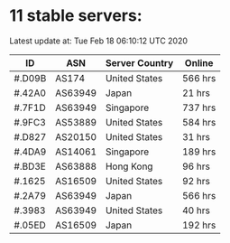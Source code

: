 # 11 stable servers:

Latest update at: Tue Feb 18 06:10:12 UTC 2020

| ID | ASN | Server Country | Online |
| -- | --- | -------------- | ------ |
| #.D09B | AS174 | United States | 566 hrs |
| #.42A0 | AS63949 | Japan | 21 hrs |
| #.7F1D | AS63949 | Singapore | 737 hrs |
| #.9FC3 | AS53889 | United States | 584 hrs |
| #.D827 | AS20150 | United States | 31 hrs |
| #.4DA9 | AS14061 | Singapore | 189 hrs |
| #.BD3E | AS63888 | Hong Kong | 96 hrs |
| #.1625 | AS16509 | United States | 92 hrs |
| #.2A79 | AS63949 | Japan | 566 hrs |
| #.3983 | AS63949 | United States | 40 hrs |
| #.05ED | AS16509 | Japan | 192 hrs |


